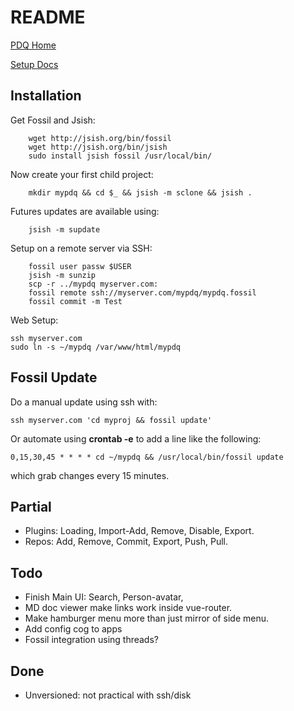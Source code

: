 # README

[PDQ Home](https://jsish.org/fossil/pdq)

[Setup Docs](./md/Setup.md)

## Installation

Get Fossil and Jsish:
```
    wget http://jsish.org/bin/fossil
    wget http://jsish.org/bin/jsish
    sudo install jsish fossil /usr/local/bin/
```

Now create your first child project:
```
    mkdir mypdq && cd $_ && jsish -m sclone && jsish .
```


Futures updates are available using:
```
    jsish -m supdate
```

Setup on a remote server via SSH:
```
    fossil user passw $USER
    jsish -m sunzip
    scp -r ../mypdq myserver.com:
    fossil remote ssh://myserver.com/mypdq/mypdq.fossil
    fossil commit -m Test
```

Web Setup:
```
ssh myserver.com
sudo ln -s ~/mypdq /var/www/html/mypdq
```

Fossil Update
---

Do a manual update using ssh with:
```
ssh myserver.com 'cd myproj && fossil update'
```

Or automate using **crontab -e** to add a line like the following:
```
0,15,30,45 * * * * cd ~/mypdq && /usr/local/bin/fossil update
```
which grab changes every 15 minutes.

## Partial

- Plugins: Loading, Import-Add, Remove, Disable, Export.
- Repos: Add, Remove, Commit, Export, Push, Pull.

## Todo
- Finish Main UI: Search, Person-avatar, 
- MD doc viewer make links work inside vue-router.
- Make hamburger menu more than just mirror of side menu.
- Add config cog to apps
- Fossil integration using threads?

## Done
- Unversioned: not practical with ssh/disk 

